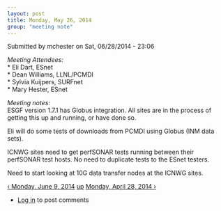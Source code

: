 ```yaml
---
layout: post
title: Monday, May 26, 2014 
group: "meeting note"
---
```


<div id="content" class="column">
    <div class="section">
        <a id="main-content"></a>
        <div class="region region-content">
            <div id="block-system-main" class="block block-system">
                <div class="content">
                    <div id="node-28" class="node node-book node-full clearfix" about="/content/monday-may-26-2014" typeof="sioc:Item foaf:Document">
                        <span property="dc:title" content="Monday, May 26, 2014" class="rdf-meta element-hidden"></span><span property="sioc:num_replies" content="0" datatype="xsd:integer" class="rdf-meta element-hidden"></span>
                        <div class="meta submitted">
                            <span property="dc:date dc:created" content="2014-06-28T23:06:05-07:00" datatype="xsd:dateTime" rel="sioc:has_creator">Submitted by <span class="username" xml:lang="" about="/users/mchester" typeof="sioc:UserAccount" property="foaf:name" datatype="">mchester</span> on Sat, 06/28/2014 - 23:06</span>    
                        </div>
                        <div class="content clearfix">
                            <div class="field field-name-body field-type-text-with-summary field-label-hidden">
                                <div class="field-items">
                                    <div class="field-item even" property="content:encoded">
                                        <p><em>Meeting Attendees:</em><br>
                                            * Eli Dart, ESnet<br>
                                            * Dean Williams, LLNL/PCMDI<br>
                                            * Sylvia Kuijpers, SURFnet<br>
                                            * Mary Hester, ESnet
                                        </p>
                                        <p><em>Meeting notes: </em><br>
                                            ESGF version 1.7.1 has Globus integration.  All sites are in the process of getting this up and running, or have done so.
                                        </p>
                                        <p>Eli will do some tests of downloads from PCMDI using Globus (INM data sets).</p>
                                        <p>ICNWG sites need to get perfSONAR tests running between their perfSONAR test hosts.  No need to duplicate tests to the ESnet testers.</p>
                                        <p>Need to start looking at 10G data transfer nodes at the ICNWG sites.</p>
                                    </div>
                                </div>
                            </div>
                            <div id="book-navigation-14" class="book-navigation">
                                <div class="page-links clearfix">
                                    <a href="/content/monday-june-9-2014" class="page-previous" title="Go to previous page">‹ Monday, June 9, 2014</a>
                                    <a href="/content/meeting-notes" class="page-up" title="Go to parent page">up</a>
                                    <a href="/content/monday-april-28-2014" class="page-next" title="Go to next page">Monday, April 28, 2014 ›</a>
                                </div>
                            </div>
                        </div>
                        <div class="link-wrapper">
                            <ul class="links inline">
                                <li class="comment_forbidden first last"><span><a href="/user/login?destination=node/28%23comment-form">Log in</a> to post comments</span></li>
                            </ul>
                        </div>
                    </div>
                </div>
            </div>
        </div>
    </div>
</div>